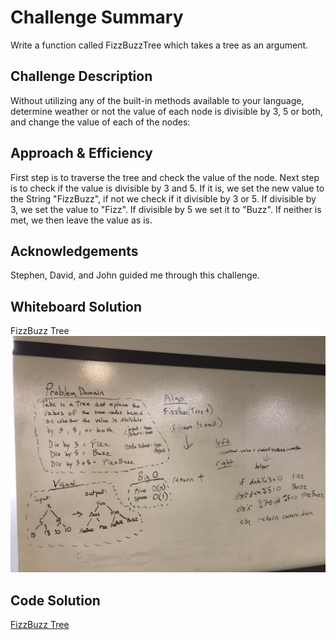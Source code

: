 # Challenge Summary
Write a function called FizzBuzzTree which takes a tree as an argument.

## Challenge Description
Without utilizing any of the built-in methods available to your language, determine weather or not the value of each 
node is divisible by 3, 5 or both, and change the value of each of the nodes:

## Approach & Efficiency
First step is to traverse the tree and check the value of the node. Next step is to check if the value is divisible by
3 and 5. If it is, we set the new value to the String "FizzBuzz", if not we check if it divisible by 3 or 5. If divisible 
by 3, we set the value to "Fizz". If divisible by 5 we set it to "Buzz". If neither is met, we then leave the value as is.

## Acknowledgements
Stephen, David, and John guided me through this challenge.

## Whiteboard Solution
FizzBuzz Tree ![Whiteboard solution](https://github.com/c23-repo/data-structures-and-algorithms/blob/master/code401Challenges/assets/img/FizzBuzzTree.jpeg)

## Code Solution
[FizzBuzz Tree](https://github.com/c23-repo/data-structures-and-algorithms/blob/master/code401Challenges/src/main/java/code401Challenges/FizzBuzzTree/FizzBuzzTree.java)
